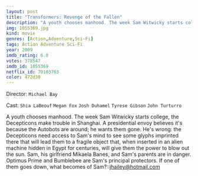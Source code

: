 ```yaml
---
layout: post
title: "Transformers: Revenge of the Fallen"
description: "A youth chooses manhood. The week Sam Witwicky starts college, the Decepticons make trouble in Shanghai. A presidential envoy believes it's because the Autobots are around; he wants them gone. He's wrong: the Decepticons need access to Sam's mind to see some glyphs imprinted there that will lead them to a fragile object that, when inserted in an alien machine hidden in Egypt for centuries, will give them the power to blow out the sun. Sam, his girlfriend Mikaela Banes, and Sam's parents are in danger. Optimus Prime and Bumblebee are Sam's principal protectors.."
img: 1055369.jpg
kind: movie
genres: [Action,Adventure,Sci-Fi]
tags: Action Adventure Sci-Fi 
year: 2009
imdb_rating: 6.0
votes: 378547
imdb_id: 1055369
netflix_id: 70103763
color: 472d30
---
```

Director: `Michael Bay`  

Cast: `Shia LaBeouf` `Megan Fox` `Josh Duhamel` `Tyrese Gibson` `John Turturro` 

A youth chooses manhood. The week Sam Witwicky starts college, the Decepticons make trouble in Shanghai. A presidential envoy believes it's because the Autobots are around; he wants them gone. He's wrong: the Decepticons need access to Sam's mind to see some glyphs imprinted there that will lead them to a fragile object that, when inserted in an alien machine hidden in Egypt for centuries, will give them the power to blow out the sun. Sam, his girlfriend Mikaela Banes, and Sam's parents are in danger. Optimus Prime and Bumblebee are Sam's principal protectors. If one of them goes down, what becomes of Sam?::<jhailey@hotmail.com>
